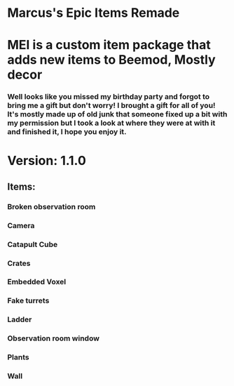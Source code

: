 # Marcus's Epic Items Remade
#
# MEI is a custom item package that adds new items to Beemod, Mostly decor

### Well looks like you missed my birthday party and forgot to bring me a gift but don't worry! I brought a gift for all of you! It's mostly made up of old junk that someone fixed up a bit with my permission but I took a look at where they were at with it and finished it, I hope you enjoy it.

# Version: 1.1.0

## Items:

### Broken observation room
### Camera
### Catapult Cube
### Crates
### Embedded Voxel
### Fake turrets
### Ladder
### Observation room window
### Plants
### Wall
